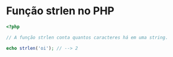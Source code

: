# Função strlen no PHP

```php
<?php

// A função strlen conta quantos caracteres há em uma string.

echo strlen('oi'); // --> 2
```